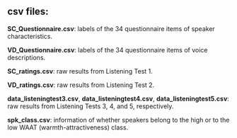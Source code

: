 ## csv files:

**SC_Questionnaire.csv**: labels of the 34 questionnaire items of speaker characteristics.

**VD_Questionnaire.csv**: labels of the 34 questionnaire items of voice descriptions.

**SC_ratings.csv**: raw results from Listening Test 1.

**VD_ratings.csv**: raw results from Listening Test 2.

**data_listeningtest3.csv**, **data_listeningtest4.csv**, **data_listeningtest5.csv**: raw results from Listening Tests 3, 4, and 5, respectively.

**spk_class.csv**:  information of whether speakers belong to the high or to the low WAAT (warmth-attractiveness) class.